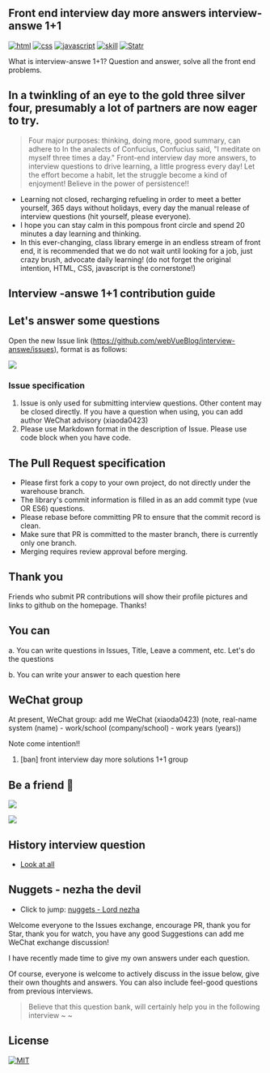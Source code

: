 ## Front end interview day more answers interview-answe 1+1

<p align="left">
  <a href="https://github.com/webVueBlog/interview-answe/issues"><img src="https://img.shields.io/github/languages/top/badges/shields.svg?label=html" alt="html"></a>
  <a href="https://github.com/webVueBlog/interview-answe/issues"><img src="https://img.shields.io/github/languages/top/badges/shields.svg?label=css" alt="css"></a>
  <a href="https://github.com/webVueBlog/interview-answe/issues"><img src="https://img.shields.io/github/languages/top/badges/shields.svg?label=javascript" alt="javascript"></a>
  <a href="https://github.com/webVueBlog/interview-answe/issues"><img src="https://img.shields.io/github/languages/top/badges/shields.svg?label=skill" alt="skill"></a>
  <a href="https://github.com/webVueBlog/interview-answe/stargazers"><img src="https://img.shields.io/redmine/plugin/stars/redmine_xlsx_format_issue_exporter.svg" alt="Statr"></a>
</p>

What is interview-answe 1+1? Question and answer, solve all the front end problems.

## In a twinkling of an eye to the gold three silver four, presumably a lot of partners are now eager to try.

> Four major purposes: thinking, doing more, good summary, can adhere to
In the analects of Confucius, Confucius said, "I meditate on myself three times a day." Front-end interview day more answers, to interview questions to drive learning, a little progress every day! Let the effort become a habit, let the struggle become a kind of enjoyment! Believe in the power of persistence!!

- Learning not closed, recharging refueling in order to meet a better yourself, 365 days without holidays, every day the manual release of interview questions (hit yourself, please everyone).
- I hope you can stay calm in this pompous front circle and spend 20 minutes a day learning and thinking.
- In this ever-changing, class library emerge in an endless stream of front end, it is recommended that we do not wait until looking for a job, just crazy brush, advocate daily learning!
(do not forget the original intention, HTML, CSS, javascript is the cornerstone!)

## Interview -answe 1+1 contribution guide

## Let's answer some questions

Open the new Issue link (https://github.com/webVueBlog/interview-answe/issues), format is as follows:

![](https://cdn.jsdelivr.net/gh/webVueBlog/dadapic/img/QQ截图20200317003432.png)

### Issue specification

1. Issue is only used for submitting interview questions. Other content may be closed directly. If you have a question when using, you can add author WeChat advisory (xiaoda0423)
2. Please use Markdown format in the description of Issue. Please use code block when you have code.

## The Pull Request specification

- Please first fork a copy to your own project, do not directly under the warehouse branch.
- The library's commit information is filled in as an add commit type (vue OR ES6) questions.
- Please rebase before committing PR to ensure that the commit record is clean.
- Make sure that PR is committed to the master branch, there is currently only one branch.
- Merging requires review approval before merging.

## Thank you

Friends who submit PR contributions will show their profile pictures and links to github on the homepage. Thanks!

## You can

a. You can write questions in Issues, Title, Leave a comment, etc. Let's do the questions

b. You can write your answer to each question here

## WeChat group

At present, WeChat group: add me WeChat (xiaoda0423) (note, real-name system (name) - work/school (company/school) - work years (years))

Note come intention!!

1. [ban] front interview day more solutions 1+1 group

## Be a friend 👬

![](https://cdn.jsdelivr.net/gh/webVueBlog/dadapic/img/微信图片_20200130160806.jpg)

![](https://cdn.jsdelivr.net/gh/webVueBlog/dadapic/img/微信图片_20200308211731.jpg)

## History interview question

- [Look at all](https://github.com/webVueBlog/interview-answe/blob/master/interviewAnswe.md)

## Nuggets - nezha the devil

- Click to jump: [nuggets - Lord nezha](https://juejin.im/user/5e477d7ce51d4526c550a27d)

Welcome everyone to the Issues exchange, encourage PR, thank you for Star, thank you for watch, you have any good Suggestions can add me WeChat exchange discussion!

I have recently made time to give my own answers under each question.

Of course, everyone is welcome to actively discuss in the issue below, give their own thoughts and answers. You can also include feel-good questions from previous interviews.

> Believe that this question bank, will certainly help you in the following interview ~ ~

## License

[![MIT](http://api.haizlin.cn/api?mod=interview&ctr=issues&act=generateSVG&type=a.svg)](https://github.com/webVueBlog/interview-answe)
